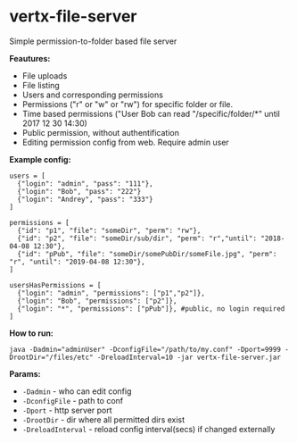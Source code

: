# vertx-file-server
Simple permission-to-folder based file server

**Feautures:**
* File uploads
* File listing
* Users and corresponding permissions
* Permissions ("r" or "w" or "rw") for specific folder or file.
* Time based permissions ("User Bob can read "/specific/folder/*" until 2017 12 30 14:30)
* Public permission, without authentification
* Editing permission config from web. Require admin user

**Example config:**

```
users = [
  {"login": "admin", "pass": "111"},
  {"login": "Bob", "pass": "222"}
  {"login": "Andrey", "pass": "333"}
]

permissions = [
  {"id": "p1", "file": "someDir", "perm": "rw"},
  {"id": "p2", "file": "someDir/sub/dir", "perm": "r","until": "2018-04-08 12:30"},
  {"id": "pPub", "file": "someDir/somePubDir/someFile.jpg", "perm": "r", "until": "2019-04-08 12:30"},
]

usersHasPermissions = [
  {"login": "admin", "permissions": ["p1","p2"]},
  {"login": "Bob", "permissions": ["p2"]},
  {"login": "*", "permissions": ["pPub"]}, #public, no login required
]
```
**How to run:**

```
java -Dadmin="adminUser" -DconfigFile="/path/to/my.conf" -Dport=9999 -DrootDir="/files/etc" -DreloadInterval=10 -jar vertx-file-server.jar
```
**Params:**
* `-Dadmin` - who can edit config
* `-DconfigFile` - path to conf
* `-Dport` - http server port
* `-DrootDir` - dir where all permitted dirs exist
* `-DreloadInterval` - reload config interval(secs) if changed externally
